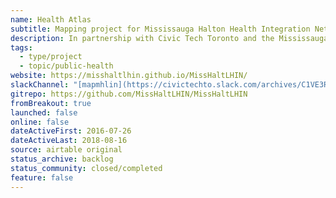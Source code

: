 ```yaml
---
name: Health Atlas
subtitle: Mapping project for Mississauga Halton Health Integration Network
description: In partnership with Civic Tech Toronto and the Mississauga Halton Health Integration Network (LHIN), we have produced a map to investigate supply and demand of health care resources.
tags:
  - type/project
  - topic/public-health
website: https://misshaltlhin.github.io/MissHaltLHIN/
slackChannel: "[mapmhlin](https://civictechto.slack.com/archives/C1VE3RQF4)"
gitrepo: https://github.com/MissHaltLHIN/MissHaltLHIN
fromBreakout: true
launched: false
online: false
dateActiveFirst: 2016-07-26
dateActiveLast: 2018-08-16
source: airtable original
status_archive: backlog
status_community: closed/completed
feature: false
---
```

